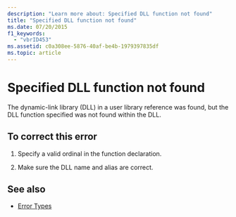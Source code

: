 ```yaml
---
description: "Learn more about: Specified DLL function not found"
title: "Specified DLL function not found"
ms.date: 07/20/2015
f1_keywords: 
  - "vbrID453"
ms.assetid: c0a308ee-5876-40af-be4b-1979397835df
ms.topic: article
---
```

# Specified DLL function not found

The dynamic-link library (DLL) in a user library reference was found, but the DLL function specified was not found within the DLL.  
  
## To correct this error  
  
1. Specify a valid ordinal in the function declaration.  
  
2. Make sure the DLL name and alias are correct.  
  
## See also

- [Error Types](../programming-guide/language-features/error-types.md)
